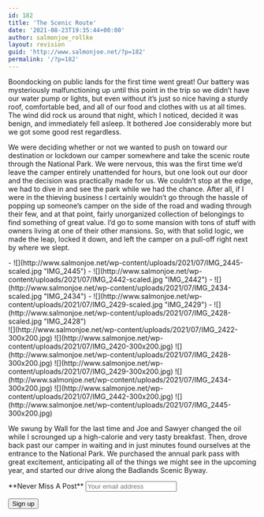 ```yaml
---
id: 182
title: 'The Scenic Route'
date: '2021-08-23T19:35:44+00:00'
author: salmonjoe_rollke
layout: revision
guid: 'http://www.salmonjoe.net/?p=182'
permalink: '/?p=182'
---
```


<div class="boldgrid-section"><div class="container"><div class="row"><div class="col-md-12 col-xs-12 col-sm-12">Boondocking on public lands for the first time went great! Our battery was mysteriously malfunctioning up until this point in the trip so we didn’t have our water pump or lights, but even without it’s just so nice having a sturdy roof, comfortable bed, and all of our food and clothes with us at all times. The wind did rock us around that night, which I noticed, decided it was benign, and immediately fell asleep. It bothered Joe considerably more but we got some good rest regardless.

We were deciding whether or not we wanted to push on toward our destination or lockdown our camper somewhere and take the scenic route through the National Park. We were nervous, this was the first time we’d leave the camper entirely unattended for hours, but one look out our door and the decision was practically made for us. We couldn’t stop at the edge, we had to dive in and see the park while we had the chance. After all, if I were in the thieving business I certainly wouldn’t go through the hassle of popping up someone’s camper on the side of the road and wading through their few, and at that point, fairly unorganized collection of belongings to find something of great value. I’d go to some mansion with tons of stuff with owners living at one of their other mansions. So, with that solid logic, we made the leap, locked it down, and left the camper on a pull-off right next by where we slept.

<div class="ml-slider-3-22-1 metaslider metaslider-flex metaslider-183 ml-slider" id="metaslider-id-183" style="width: 100%;"><div id="metaslider_container_183"><div id="metaslider_183">- ![](http://www.salmonjoe.net/wp-content/uploads/2021/07/IMG_2445-scaled.jpg "IMG_2445")
- ![](http://www.salmonjoe.net/wp-content/uploads/2021/07/IMG_2442-scaled.jpg "IMG_2442")
- ![](http://www.salmonjoe.net/wp-content/uploads/2021/07/IMG_2434-scaled.jpg "IMG_2434")
- ![](http://www.salmonjoe.net/wp-content/uploads/2021/07/IMG_2429-scaled.jpg "IMG_2429")
- ![](http://www.salmonjoe.net/wp-content/uploads/2021/07/IMG_2428-scaled.jpg "IMG_2428")
 
 </div> </div></div>![](http://www.salmonjoe.net/wp-content/uploads/2021/07/IMG_2422-300x200.jpg) ![](http://www.salmonjoe.net/wp-content/uploads/2021/07/IMG_2420-300x200.jpg) ![](http://www.salmonjoe.net/wp-content/uploads/2021/07/IMG_2428-300x200.jpg) ![](http://www.salmonjoe.net/wp-content/uploads/2021/07/IMG_2429-300x200.jpg) ![](http://www.salmonjoe.net/wp-content/uploads/2021/07/IMG_2434-300x200.jpg) ![](http://www.salmonjoe.net/wp-content/uploads/2021/07/IMG_2442-300x200.jpg) ![](http://www.salmonjoe.net/wp-content/uploads/2021/07/IMG_2445-300x200.jpg)

We swung by Wall for the last time and Joe and Sawyer changed the oil while I scrounged up a high-calorie and very tasty breakfast. Then, drove back past our camper in waiting and in just minutes found ourselves at the entrance to the National Park. We purchased the annual park pass with great excitement, anticipating all of the things we might see in the upcoming year, and started our drive along the Badlands Scenic Byway.

<script>(function() {
	window.mc4wp = window.mc4wp || {
		listeners: [],
		forms: {
			on: function(evt, cb) {
				window.mc4wp.listeners.push(
					{
						event   : evt,
						callback: cb
					}
				);
			}
		}
	}
})();
</script>

<form class="mc4wp-form mc4wp-form-196" data-id="196" data-name="Sign Up" id="mc4wp-form-1" method="post"><div class="mc4wp-form-fields"> <label>**Never Miss A Post** <input name="EMAIL" placeholder="Your email address" required="" type="email"></input> </label>

 <input type="submit" value="Sign up"></input>

</div><label style="display: none !important;">Leave this field empty if you're human: <input autocomplete="off" name="_mc4wp_honeypot" tabindex="-1" type="text" value=""></input></label><input name="_mc4wp_timestamp" type="hidden" value="1713293838"></input><input name="_mc4wp_form_id" type="hidden" value="196"></input><input name="_mc4wp_form_element_id" type="hidden" value="mc4wp-form-1"></input><div class="mc4wp-response"></div></form></div></div></div></div>